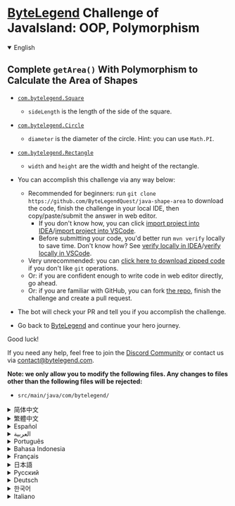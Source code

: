 # [ByteLegend](https://bytelegend.com) Challenge of JavaIsland: OOP, Polymorphism

<details open='true'>
<summary>English</summary>

## Complete `getArea()` With Polymorphism to Calculate the Area of Shapes

- [`com.bytelegend.Square`](https://github.com/ByteLegendQuest/java-shape-area/blob/main/src/main/java/com/bytelegend/Square.java)
  - `sideLength` is the length of the side of the square.
- [`com.bytelegend.Circle`](https://github.com/ByteLegendQuest/java-shape-area/blob/main/src/main/java/com/bytelegend/Circle.java)
  - `diameter` is the diameter of the circle. Hint: you can use `Math.PI`.
- [`com.bytelegend.Rectangle`](https://github.com/ByteLegendQuest/java-shape-area/blob/main/src/main/java/com/bytelegend/Rectangle.java)
  - `width` and `height` are the width and height of the rectangle.

- You can accomplish this challenge via any way below:
  - Recommended for beginners: run `git clone https://github.com/ByteLegendQuest/java-shape-area` to download the code,
    finish the challenge in your local IDE, then copy/paste/submit the answer in web editor.
    - If you don't know how, you can click [import project into IDEA](https://github.com/ByteLegendQuest/java-shape-area/blob/main/docs/en/clone-and-import.md)/[import project into VSCode](https://github.com/ByteLegendQuest/java-shape-area/blob/main/docs/en/clone-and-import-vscode.md).
    - Before submitting your code, you'd better run `mvn verify` locally to save time. Don't know how? See [verify locally in IDEA](https://github.com/ByteLegendQuest/java-shape-area/blob/main/docs/en/run-mvn-verify-idea.md)/[verify locally in VSCode](https://github.com/ByteLegendQuest/java-shape-area/blob/main/docs/en/run-mvn-verify-vscode.md).
  - Very unrecommended: you can [click here to download zipped code](https://codeload.github.com/ByteLegendQuest/java-shape-area/zip/refs/heads/main) if you don't like `git` operations.
  - Or: if you are confident enough to write code in web editor directly, go ahead.
  - Or: if you are familiar with GitHub, you can fork [the repo](https://github.com/ByteLegendQuest/java-shape-area), finish the challenge and create a pull request.
- The bot will check your PR and tell you if you accomplish the challenge.
- Go back to [ByteLegend](https://bytelegend.com) and continue your hero journey.

Good luck!

If you need any help, feel free to join the [Discord Community](https://discord.gg/35RreUUGWt) or contact us via [contact@bytelegend.com](mailto:contact@bytelegend.com).

**Note: we only allow you to modify the following files.
Any changes to files other than the following files will be rejected:**

- `src/main/java/com/bytelegend/`

</details>

<details>
<summary>简体中文</summary>

## 编写多态的`getArea()`方法，计算图形的面积

请补全以下类中的`getArea()`方法，分别计算圆形、正方形和长方形的面积：

- [`com.bytelegend.Square`](https://github.com/ByteLegendQuest/java-shape-area/blob/main/src/main/java/com/bytelegend/Square.java)
  - `sideLength`是正方形的边长。
- [`com.bytelegend.Circle`](https://github.com/ByteLegendQuest/java-shape-area/blob/main/src/main/java/com/bytelegend/Circle.java)
  - `diameter`是圆形的直径。提示，圆周率可以使用`Math.PI`。
- [`com.bytelegend.Rectangle`](https://github.com/ByteLegendQuest/java-shape-area/blob/main/src/main/java/com/bytelegend/Rectangle.java)
  - `width`和`height`是矩形的宽度和高度。

- 你可以使用以下任意一种方法完成挑战：
  - 初学者推荐：运行`git clone https://git.bytelegend.com/ByteLegendQuest/java-shape-area`将代码下载到本地，在本地使用IDE调试完成后复制到网页编辑器里提交。
    - 如果你不知道怎么做，可以点击[导入IDEA](https://github.com/ByteLegendQuest/java-shape-area/blob/main/docs/zh_hans/clone-and-import.md)/[导入VSCode](https://github.com/ByteLegendQuest/java-shape-area/blob/main/docs/zh_hans/clone-and-import-vscode.md)。
    - 在提交之前，你最好先在本地运行`mvn verify`验证一下答案，以节约时间。不知道如何做？请查看[在IDEA中本地验证](https://github.com/ByteLegendQuest/java-shape-area/blob/main/docs/zh_hans/run-mvn-verify-idea.md)/[在VSCode中本地验证](https://github.com/ByteLegendQuest/java-shape-area/blob/main/docs/zh_hans/run-mvn-verify-vscode.md)。
  - 非常不推荐：如果你实在不喜欢`git`命令行操作，你可以[点击这里直接下载打包好的代码](https://ghcodeload.bytelegend.com/ByteLegendQuest/java-shape-area/zip/refs/heads/main)。
  - 或者：如果你非常自信不需要下载代码到本地调试，可以使用网页编辑器直接提交。
  - 或者：如果你对GitHub非常熟悉，你可以fork[这个仓库](https://github.com/ByteLegendQuest/java-shape-area)、完成挑战后，创建一个Pull Request。
- 机器人将会检查你的答案，告诉你你是否通过了挑战。
- 回到[字节传说](https://bytelegend.com)，然后继续你的英雄旅程。

祝你好运！

如果你需要任何帮助，欢迎加入官方玩家QQ群（在[首页](https://bytelegend.com)右下角的`联系 & 关于`菜单里可以找到入群方式）或者[Discord社区](https://discord.gg/PvmqK3hF)，或email至[contact@bytelegend.com](mailto:contact@bytelegend.com)。

**注意：我们只允许您修改以下文件，任何对其他文件的修改都会被拒绝：**

- `src/main/java/com/bytelegend/`

</details>

<details>
<summary>繁體中文</summary>

使用多態性完成`getArea()`以計算形狀的面積
--------------------------

-   [`com.bytelegend.Square`](https://github.com/ByteLegendQuest/java-shape-area/blob/main/src/main/java/com/bytelegend/Square.java)
    
    -   `sideLength`是正方形邊的長度。
-   [`com.bytelegend.Circle`](https://github.com/ByteLegendQuest/java-shape-area/blob/main/src/main/java/com/bytelegend/Circle.java)
    
    -   `diameter`是圓的直徑。提示：您可以使用`Math.PI` 。
-   [`com.bytelegend.Rectangle`](https://github.com/ByteLegendQuest/java-shape-area/blob/main/src/main/java/com/bytelegend/Rectangle.java)
    
    -   `width`和`height`是矩形的寬度和高度。
-   您可以通過以下任何方式完成此挑戰：
    
    -   建議初學者：運行`git clone https://github.com/ByteLegendQuest/java-shape-area`下載代碼，在本地 IDE 中完成挑戰，然後在 Web 編輯器中復制/粘貼/提交答案。
        -   如果你不知道怎麼做，你可以點擊[import project into IDEA](https://github.com/ByteLegendQuest/java-shape-area/blob/main/docs/en/clone-and-import.md) / [import project into VSCode](https://github.com/ByteLegendQuest/java-shape-area/blob/main/docs/en/clone-and-import-vscode.md) 。
        -   在提交代碼之前，您最好在本地運行`mvn verify`以節省時間。不知道怎麼樣？請參閱[在 IDEA](https://github.com/ByteLegendQuest/java-shape-area/blob/main/docs/en/run-mvn-verify-idea.md) [中進行本地驗證/在 VSCode 中進行本地驗證](https://github.com/ByteLegendQuest/java-shape-area/blob/main/docs/en/run-mvn-verify-vscode.md)。
    -   非常不推薦：如果你不喜歡`git`操作，可以[點擊這裡下載壓縮代碼](https://codeload.github.com/ByteLegendQuest/java-shape-area/zip/refs/heads/main)。
    -   或者：如果您有足夠的信心直接在 Web 編輯器中編寫代碼，請繼續。
    -   或者：如果你熟悉 GitHub，你可以 fork[倉庫](https://github.com/ByteLegendQuest/java-shape-area)，完成挑戰並創建一個拉取請求。
-   機器人會檢查你的 PR 並告訴你是否完成了挑戰。
    
-   回到[ByteLegend](https://bytelegend.com)繼續你的英雄之旅。
    

祝你好運！

如果您需要任何幫助，請隨時加入[Discord 社區](https://discord.gg/35RreUUGWt)或通過[contact@bytelegend.com](mailto:contact@bytelegend.com)聯繫我們。

**注意：我們只允許您修改以下文件。對以下文件以外的文件的任何更改都將被拒絕：**

-   `src/main/java/com/bytelegend/`
</details>

<details>
<summary>Español</summary>

Complete `getArea()` con polimorfismo para calcular el área de formas
---------------------------------------------------------------------

-   [`com.bytelegend.Square`](https://github.com/ByteLegendQuest/java-shape-area/blob/main/src/main/java/com/bytelegend/Square.java)
    
    -   `sideLength` es la longitud del lado del cuadrado.
-   [`com.bytelegend.Circle`](https://github.com/ByteLegendQuest/java-shape-area/blob/main/src/main/java/com/bytelegend/Circle.java)
    
    -   `diameter` es el diámetro del círculo. Sugerencia: puede usar `Math.PI`
-   [`com.bytelegend.Rectangle`](https://github.com/ByteLegendQuest/java-shape-area/blob/main/src/main/java/com/bytelegend/Rectangle.java)
    
    -   `width` y `height` son el ancho y alto del rectángulo.
-   Puede lograr este desafío de cualquier manera a continuación:
    
    -   Recomendado para principiantes: ejecute `git clone https://github.com/ByteLegendQuest/java-shape-area` para descargar el código, finalice el desafío en su IDE local, luego copie/pegue/envíe la respuesta en el editor web.
        -   Si no sabe cómo hacerlo, puede hacer clic en [importar proyecto a IDEA](https://github.com/ByteLegendQuest/java-shape-area/blob/main/docs/en/clone-and-import.md) / [importar proyecto a VSCode](https://github.com/ByteLegendQuest/java-shape-area/blob/main/docs/en/clone-and-import-vscode.md) .
        -   Antes de enviar su código, es mejor que ejecute `mvn verify` localmente para ahorrar tiempo. ¿No sabes cómo? Ver [verificar localmente en IDEA](https://github.com/ByteLegendQuest/java-shape-area/blob/main/docs/en/run-mvn-verify-idea.md) / [verificar localmente en VSCode](https://github.com/ByteLegendQuest/java-shape-area/blob/main/docs/en/run-mvn-verify-vscode.md) .
    -   Muy poco recomendado: puede [hacer clic aquí para descargar el código comprimido](https://codeload.github.com/ByteLegendQuest/java-shape-area/zip/refs/heads/main) si no le gustan las operaciones de `git` .
    -   O: si tiene la confianza suficiente para escribir código en el editor web directamente, adelante.
    -   O: si está familiarizado con GitHub, puede bifurcar [el repositorio](https://github.com/ByteLegendQuest/java-shape-area) , finalizar el desafío y crear una solicitud de extracción.
-   El bot verificará tu PR y te dirá si logras el desafío.
    
-   Regrese a [ByteLegend](https://bytelegend.com) y continúe su viaje de héroe.
    

¡Buena suerte!

Si necesita ayuda, no dude en unirse a la [comunidad de Discord](https://discord.gg/35RreUUGWt) o contáctenos a través de [contact@bytelegend.com](mailto:contact@bytelegend.com) .

**Nota: solo le permitimos modificar los siguientes archivos. Cualquier cambio en los archivos que no sean los siguientes archivos será rechazado:**

-   `src/main/java/com/bytelegend/`
</details>

<details>
<summary>العربية</summary>

أكمل `getArea()` مع تعدد الأشكال لحساب مساحة الأشكال
----------------------------------------------------

-   [`com.bytelegend.Square`](https://github.com/ByteLegendQuest/java-shape-area/blob/main/src/main/java/com/bytelegend/Square.java)
    
    -   `sideLength` هو طول ضلع المربع.
-   [`com.bytelegend.Circle`](https://github.com/ByteLegendQuest/java-shape-area/blob/main/src/main/java/com/bytelegend/Circle.java)
    
    -   `diameter` هو قطر الدائرة. تلميح: يمكنك استخدام `Math.PI`
-   [`com.bytelegend.Rectangle`](https://github.com/ByteLegendQuest/java-shape-area/blob/main/src/main/java/com/bytelegend/Rectangle.java)
    
    -   `width` `height` هما عرض المستطيل وارتفاعه.
-   يمكنك إنجاز هذا التحدي بأي طريقة أدناه:
    
    -   موصى به للمبتدئين: قم بتشغيل `git clone https://github.com/ByteLegendQuest/java-shape-area` لتنزيل الكود ، وإنهاء التحدي في IDE المحلي الخاص بك ، ثم نسخ / لصق / إرسال الإجابة في محرر الويب.
        -   إذا كنت لا تعرف كيف يمكنك النقر فوق [استيراد مشروع إلى IDEA](https://github.com/ByteLegendQuest/java-shape-area/blob/main/docs/en/clone-and-import.md) / [استيراد مشروع إلى VSCode](https://github.com/ByteLegendQuest/java-shape-area/blob/main/docs/en/clone-and-import-vscode.md) .
        -   قبل إرسال التعليمات البرمجية الخاصة بك ، من الأفضل تشغيل `mvn verify` محليًا لتوفير الوقت. لا أعرف كيف؟ انظر [التحقق محليًا في IDEA](https://github.com/ByteLegendQuest/java-shape-area/blob/main/docs/en/run-mvn-verify-idea.md) / [تحقق محليًا في VSCode](https://github.com/ByteLegendQuest/java-shape-area/blob/main/docs/en/run-mvn-verify-vscode.md) .
    -   غير موصى به على الإطلاق: يمكنك [النقر هنا لتنزيل رمز مضغوط](https://codeload.github.com/ByteLegendQuest/java-shape-area/zip/refs/heads/main) إذا كنت لا تحب عمليات `git` .
    -   أو: إذا كنت واثقًا بدرجة كافية لكتابة التعليمات البرمجية في محرر الويب مباشرةً ، فابدأ.
    -   أو: إذا كنت معتادًا على GitHub ، فيمكنك تفرع [الريبو](https://github.com/ByteLegendQuest/java-shape-area) وإنهاء التحدي وإنشاء طلب سحب.
-   سيتحقق الروبوت من العلاقات العامة الخاصة بك ويخبرك إذا أنجزت التحدي.
    
-   ارجع إلى [ByteLegend وتابع](https://bytelegend.com) رحلة بطلك.
    

حظا طيبا وفقك الله!

إذا كنت بحاجة إلى أي مساعدة ، فلا تتردد في الانضمام إلى [مجتمع Discord](https://discord.gg/35RreUUGWt) أو الاتصال بنا عبر [contact@bytelegend.com](mailto:contact@bytelegend.com) .

**ملاحظة: نسمح لك فقط بتعديل الملفات التالية. سيتم رفض أي تغييرات يتم إجراؤها على الملفات بخلاف الملفات التالية:**

-   `src/main/java/com/bytelegend/`
</details>

<details>
<summary>Português</summary>

Complete `getArea()` com polimorfismo para calcular a área das formas
---------------------------------------------------------------------

-   [`com.bytelegend.Square`](https://github.com/ByteLegendQuest/java-shape-area/blob/main/src/main/java/com/bytelegend/Square.java)
    
    -   `sideLength` é o comprimento do lado do quadrado.
-   [`com.bytelegend.Circle`](https://github.com/ByteLegendQuest/java-shape-area/blob/main/src/main/java/com/bytelegend/Circle.java)
    
    -   `diameter` é o diâmetro do círculo. Dica: você pode usar `Math.PI` .
-   [`com.bytelegend.Rectangle`](https://github.com/ByteLegendQuest/java-shape-area/blob/main/src/main/java/com/bytelegend/Rectangle.java)
    
    -   `width` e `height` são a largura e a altura do retângulo.
-   Você pode realizar este desafio de qualquer maneira abaixo:
    
    -   Recomendado para iniciantes: execute `git clone https://github.com/ByteLegendQuest/java-shape-area` para baixar o código, conclua o desafio em seu IDE local e copie/cole/envie a resposta no editor da web.
        -   Se você não sabe como, você pode clicar em [import project into IDEA](https://github.com/ByteLegendQuest/java-shape-area/blob/main/docs/en/clone-and-import.md) / [import project into VSCode](https://github.com/ByteLegendQuest/java-shape-area/blob/main/docs/en/clone-and-import-vscode.md) .
        -   Antes de enviar seu código, é melhor você executar `mvn verify` localmente para economizar tempo. Não sei como? Consulte [verificar localmente em IDEA](https://github.com/ByteLegendQuest/java-shape-area/blob/main/docs/en/run-mvn-verify-idea.md) / [verificar localmente em VSCode](https://github.com/ByteLegendQuest/java-shape-area/blob/main/docs/en/run-mvn-verify-vscode.md) .
    -   Muito não recomendado: você pode [clicar aqui para baixar o código zipado](https://codeload.github.com/ByteLegendQuest/java-shape-area/zip/refs/heads/main) se não gostar das operações do `git` .
    -   Ou: se você estiver confiante o suficiente para escrever código diretamente no editor da web, vá em frente.
    -   Ou: se você estiver familiarizado com o GitHub, você pode fazer o fork [do repo](https://github.com/ByteLegendQuest/java-shape-area) , finalizar o desafio e criar uma pull request.
-   O bot verificará seu PR e informará se você cumprir o desafio.
    
-   Volte para [ByteLegend](https://bytelegend.com) e continue sua jornada de herói.
    

Boa sorte!

Se precisar de ajuda, sinta-se à vontade para se juntar à [Comunidade Discord](https://discord.gg/35RreUUGWt) ou entre em contato conosco via [contact@bytelegend.com](mailto:contact@bytelegend.com) .

**Nota: só permitimos que você modifique os seguintes arquivos. Quaisquer alterações em arquivos que não sejam os arquivos a seguir serão rejeitadas:**

-   `src/main/java/com/bytelegend/`
</details>

<details>
<summary>Bahasa Indonesia</summary>

Selesaikan `getArea()` Dengan Polimorfisme untuk Menghitung Luas Bentuk
-----------------------------------------------------------------------

-   [`com.bytelegend.Square`](https://github.com/ByteLegendQuest/java-shape-area/blob/main/src/main/java/com/bytelegend/Square.java)
    
    -   `sideLength` adalah panjang sisi persegi.
-   [`com.bytelegend.Circle`](https://github.com/ByteLegendQuest/java-shape-area/blob/main/src/main/java/com/bytelegend/Circle.java)
    
    -   `diameter` adalah diameter lingkaran. Petunjuk: Anda dapat menggunakan `Math.PI` .
-   [`com.bytelegend.Rectangle`](https://github.com/ByteLegendQuest/java-shape-area/blob/main/src/main/java/com/bytelegend/Rectangle.java)
    
    -   `width` dan `height` adalah lebar dan tinggi persegi panjang.
-   Anda dapat menyelesaikan tantangan ini melalui cara apa pun di bawah ini:
    
    -   Direkomendasikan untuk pemula: jalankan `git clone https://github.com/ByteLegendQuest/java-shape-area` untuk mengunduh kode, selesaikan tantangan di IDE lokal Anda, lalu salin/tempel/kirim jawabannya di editor web.
        -   Jika Anda tidak tahu caranya, Anda bisa mengklik [import project into IDEA](https://github.com/ByteLegendQuest/java-shape-area/blob/main/docs/en/clone-and-import.md) / [import project into VSCode](https://github.com/ByteLegendQuest/java-shape-area/blob/main/docs/en/clone-and-import-vscode.md) .
        -   Sebelum mengirimkan kode Anda, Anda sebaiknya menjalankan `mvn verify` secara lokal untuk menghemat waktu. Tidak tahu bagaimana? Lihat [verifikasi secara lokal di IDEA](https://github.com/ByteLegendQuest/java-shape-area/blob/main/docs/en/run-mvn-verify-idea.md) / [verifikasi secara lokal di VSCode](https://github.com/ByteLegendQuest/java-shape-area/blob/main/docs/en/run-mvn-verify-vscode.md) .
    -   Sangat tidak direkomendasikan: Anda dapat [mengklik di sini untuk mengunduh kode zip](https://codeload.github.com/ByteLegendQuest/java-shape-area/zip/refs/heads/main) jika Anda tidak menyukai operasi `git` .
    -   Atau: jika Anda cukup percaya diri untuk menulis kode di editor web secara langsung, silakan.
    -   Atau: jika Anda terbiasa dengan GitHub, Anda dapat melakukan fork [repo](https://github.com/ByteLegendQuest/java-shape-area) , menyelesaikan tantangan, dan membuat permintaan tarik.
-   Bot akan memeriksa PR Anda dan memberi tahu Anda jika Anda menyelesaikan tantangan.
    
-   Kembali ke [ByteLegend](https://bytelegend.com) dan lanjutkan perjalanan pahlawan Anda.
    

Semoga berhasil!

Jika Anda memerlukan bantuan, jangan ragu untuk bergabung dengan [Komunitas Discord](https://discord.gg/35RreUUGWt) atau hubungi kami melalui [contact@bytelegend.com](mailto:contact@bytelegend.com) .

**Catatan: kami hanya mengizinkan Anda untuk mengubah file berikut. Setiap perubahan pada file selain file berikut akan ditolak:**

-   `src/main/java/com/bytelegend/`
</details>

<details>
<summary>Français</summary>

Complétez `getArea()` avec polymorphisme pour calculer l'aire des formes
------------------------------------------------------------------------

-   [`com.bytelegend.Square`](https://github.com/ByteLegendQuest/java-shape-area/blob/main/src/main/java/com/bytelegend/Square.java)
    
    -   `sideLength` est la longueur du côté du carré.
-   [`com.bytelegend.Circle`](https://github.com/ByteLegendQuest/java-shape-area/blob/main/src/main/java/com/bytelegend/Circle.java)
    
    -   `diameter` est le diamètre du cercle. Astuce : vous pouvez utiliser `Math.PI` .
-   [`com.bytelegend.Rectangle`](https://github.com/ByteLegendQuest/java-shape-area/blob/main/src/main/java/com/bytelegend/Rectangle.java)
    
    -   `width` et `height` sont la largeur et la hauteur du rectangle.
-   Vous pouvez accomplir ce défi de n'importe quelle manière ci-dessous:
    
    -   Recommandé pour les débutants : lancez `git clone https://github.com/ByteLegendQuest/java-shape-area` pour télécharger le code, terminez le défi dans votre IDE local, puis copiez/collez/soumettez la réponse dans l'éditeur Web.
        -   Si vous ne savez pas comment, vous pouvez cliquer sur [importer le projet dans IDEA](https://github.com/ByteLegendQuest/java-shape-area/blob/main/docs/en/clone-and-import.md) / [importer le projet dans VSCode](https://github.com/ByteLegendQuest/java-shape-area/blob/main/docs/en/clone-and-import-vscode.md) .
        -   Avant de soumettre votre code, vous feriez mieux d'exécuter `mvn verify` localement pour gagner du temps. Vous ne savez pas comment ? Voir [vérifier localement dans IDEA](https://github.com/ByteLegendQuest/java-shape-area/blob/main/docs/en/run-mvn-verify-idea.md) / [vérifier localement dans VSCode](https://github.com/ByteLegendQuest/java-shape-area/blob/main/docs/en/run-mvn-verify-vscode.md) .
    -   Très déconseillé : vous pouvez [cliquer ici pour télécharger le code compressé](https://codeload.github.com/ByteLegendQuest/java-shape-area/zip/refs/heads/main) si vous n'aimez pas les opérations `git` .
    -   Ou : si vous êtes suffisamment confiant pour écrire du code directement dans l'éditeur Web, continuez.
    -   Ou : si vous êtes familier avec GitHub, vous pouvez forker [le dépôt](https://github.com/ByteLegendQuest/java-shape-area) , terminer le défi et créer une demande d'extraction.
-   Le bot vérifiera votre PR et vous dira si vous accomplissez le défi.
    
-   Retournez à [ByteLegend](https://bytelegend.com) et continuez votre voyage de héros.
    

Bonne chance!

Si vous avez besoin d'aide, n'hésitez pas à rejoindre la [communauté Discord](https://discord.gg/35RreUUGWt) ou à nous contacter via [contact@bytelegend.com](mailto:contact@bytelegend.com) .

**Remarque : nous vous autorisons uniquement à modifier les fichiers suivants. Toute modification de fichiers autres que les fichiers suivants sera rejetée :**

-   `src/main/java/com/bytelegend/`
</details>

<details>
<summary>日本語</summary>

形状の面積を計算するためのポリモーフィズムを備えた完全な`getArea()`
---------------------------------------

-   [`com.bytelegend.Square`](https://github.com/ByteLegendQuest/java-shape-area/blob/main/src/main/java/com/bytelegend/Square.java)
    
    -   `sideLength`は、正方形の辺の長さです。
-   [`com.bytelegend.Circle`](https://github.com/ByteLegendQuest/java-shape-area/blob/main/src/main/java/com/bytelegend/Circle.java)
    
    -   `diameter`は円の直径です。ヒント： `Math.PI`を使用できます。
-   [`com.bytelegend.Rectangle`](https://github.com/ByteLegendQuest/java-shape-area/blob/main/src/main/java/com/bytelegend/Rectangle.java)
    
    -   `width`と`height`は、長方形の幅と高さです。
-   この課題は、以下のいずれかの方法で達成できます。
    
    -   初心者に推奨： `git clone https://github.com/ByteLegendQuest/java-shape-area`を実行してコードをダウンロードし、ローカルIDEでチャレンジを終了してから、Webエディターで回答をコピー/貼り付け/送信します。
        -   方法がわからない場合は、\[ [プロジェクトをIDEAにインポート](https://github.com/ByteLegendQuest/java-shape-area/blob/main/docs/en/clone-and-import.md)\]/\[ [プロジェクトをVSCodeにインポート](https://github.com/ByteLegendQuest/java-shape-area/blob/main/docs/en/clone-and-import-vscode.md)\]をクリックできます。
        -   コードを送信する前に、時間を節約するためにローカルで`mvn verify`実行することをお勧めします。方法がわかりませんか？ [IDEAでローカルに](https://github.com/ByteLegendQuest/java-shape-area/blob/main/docs/en/run-mvn-verify-idea.md)[検証する/VSCodeでローカルに](https://github.com/ByteLegendQuest/java-shape-area/blob/main/docs/en/run-mvn-verify-vscode.md)検証するを参照してください。
    -   非常に推奨されていません`git`操作が気に入らない場合は、 [ここをクリックしてzipコードをダウンロード](https://codeload.github.com/ByteLegendQuest/java-shape-area/zip/refs/heads/main)できます。
    -   または：Webエディターで直接コードを記述できる自信がある場合は、先に進んでください。
    -   または：GitHubに精通している場合は[、リポジトリ](https://github.com/ByteLegendQuest/java-shape-area)をフォークしてチャレンジを終了し、プルリクエストを作成できます。
-   ボットはPRをチェックし、チャレンジを達成したかどうかを通知します。
    
-   [ByteLegend](https://bytelegend.com)に戻り、ヒーローの旅を続けてください。
    

幸運を！

ヘルプが必要な場合は、 [Discordコミュニティ](https://discord.gg/35RreUUGWt)に参加するか、contact [@bytelegend.com](mailto:contact@bytelegend.com)までお問い合わせください。

**注：変更できるのは次のファイルのみです。次のファイル以外のファイルへの変更は拒否されます。**

-   `src/main/java/com/bytelegend/`
</details>

<details>
<summary>Русский</summary>

Завершить `getArea()` с полиморфизмом для вычисления площади фигур
------------------------------------------------------------------

-   [`com.bytelegend.Square`](https://github.com/ByteLegendQuest/java-shape-area/blob/main/src/main/java/com/bytelegend/Square.java)
    
    -   `sideLength` — длина стороны квадрата.
-   [`com.bytelegend.Circle`](https://github.com/ByteLegendQuest/java-shape-area/blob/main/src/main/java/com/bytelegend/Circle.java)
    
    -   `diameter` это диаметр окружности. Подсказка: вы можете использовать `Math.PI`
-   [`com.bytelegend.Rectangle`](https://github.com/ByteLegendQuest/java-shape-area/blob/main/src/main/java/com/bytelegend/Rectangle.java)
    
    -   `width` и `height` - это ширина и высота прямоугольника.
-   Вы можете выполнить эту задачу любым способом, указанным ниже:
    
    -   Рекомендуется для начинающих: запустите `git clone https://github.com/ByteLegendQuest/java-shape-area` , чтобы загрузить код, выполните задание в локальной среде IDE, затем скопируйте/вставьте/отправьте ответ в веб-редакторе.
        -   Если вы не знаете как, вы можете нажать [импортировать проект в IDEA](https://github.com/ByteLegendQuest/java-shape-area/blob/main/docs/en/clone-and-import.md) / [импортировать проект в VSCode](https://github.com/ByteLegendQuest/java-shape-area/blob/main/docs/en/clone-and-import-vscode.md) .
        -   Перед отправкой кода вам лучше запустить `mvn verify` локально, чтобы сэкономить время. Не знаете как? См. « [Проверить локально в IDEA](https://github.com/ByteLegendQuest/java-shape-area/blob/main/docs/en/run-mvn-verify-idea.md) / [проверить локально в VSCode»](https://github.com/ByteLegendQuest/java-shape-area/blob/main/docs/en/run-mvn-verify-vscode.md) .
    -   Крайне не рекомендуется: вы можете [нажать здесь, чтобы загрузить заархивированный код](https://codeload.github.com/ByteLegendQuest/java-shape-area/zip/refs/heads/main) , если вам не нравятся операции `git` .
    -   Или: если вы достаточно уверены, чтобы писать код напрямую в веб-редакторе, вперед.
    -   Или: если вы знакомы с GitHub, вы можете разветвить [репозиторий](https://github.com/ByteLegendQuest/java-shape-area) , выполнить задание и создать запрос на включение.
-   Бот проверит ваш PR и сообщит, выполнили ли вы задание.
    
-   Вернитесь в [ByteLegend](https://bytelegend.com) и продолжайте свое героическое путешествие.
    

Удачи!

Если вам нужна помощь, присоединяйтесь к [сообществу Discord](https://discord.gg/35RreUUGWt) или свяжитесь с нами по [адресу contact@bytelegend.com](mailto:contact@bytelegend.com) .

**Примечание: мы разрешаем вам изменять только следующие файлы. Любые изменения в файлах, кроме следующих файлов, будут отклонены:**

-   `src/main/java/com/bytelegend/`
</details>

<details>
<summary>Deutsch</summary>

Vervollständigen `getArea()` mit Polymorphismus, um die Fläche von Formen zu berechnen
--------------------------------------------------------------------------------------

-   [`com.bytelegend.Square`](https://github.com/ByteLegendQuest/java-shape-area/blob/main/src/main/java/com/bytelegend/Square.java)
    
    -   `sideLength` ist die Seitenlänge des Quadrats.
-   [`com.bytelegend.Circle`](https://github.com/ByteLegendQuest/java-shape-area/blob/main/src/main/java/com/bytelegend/Circle.java)
    
    -   `diameter` ist der Durchmesser des Kreises. Hinweis: Sie können `Math.PI` verwenden.
-   [`com.bytelegend.Rectangle`](https://github.com/ByteLegendQuest/java-shape-area/blob/main/src/main/java/com/bytelegend/Rectangle.java)
    
    -   `width` und `height` sind die Breite und Höhe des Rechtecks.
-   Sie können diese Herausforderung auf eine der folgenden Arten meistern:
    
    -   Empfohlen für Anfänger: Führen Sie `git clone https://github.com/ByteLegendQuest/java-shape-area` aus, um den Code herunterzuladen, beenden Sie die Herausforderung in Ihrer lokalen IDE und kopieren/fügen Sie dann die Antwort im Web-Editor ein/übermitteln Sie sie.
        -   Wenn Sie nicht wissen wie, können Sie auf [Projekt in IDEA](https://github.com/ByteLegendQuest/java-shape-area/blob/main/docs/en/clone-and-import.md) [importieren / Projekt in VSCode importieren klicken](https://github.com/ByteLegendQuest/java-shape-area/blob/main/docs/en/clone-and-import-vscode.md) .
        -   Bevor Sie Ihren Code einreichen, sollten Sie `mvn verify` besser lokal ausführen, um Zeit zu sparen. Sie wissen nicht wie? Siehe [Lokal verifizieren in IDEA](https://github.com/ByteLegendQuest/java-shape-area/blob/main/docs/en/run-mvn-verify-idea.md) / [Lokal verifizieren in VSCode](https://github.com/ByteLegendQuest/java-shape-area/blob/main/docs/en/run-mvn-verify-vscode.md) .
    -   Sehr nicht zu empfehlen: Sie können [hier klicken, um den gezippten Code herunterzuladen,](https://codeload.github.com/ByteLegendQuest/java-shape-area/zip/refs/heads/main) wenn Sie `git` -Operationen nicht mögen.
    -   Oder: Wenn Sie sicher genug sind, Code direkt im Web-Editor zu schreiben, fahren Sie fort.
    -   Oder: Wenn Sie sich mit GitHub auskennen, können Sie [das Repo forken](https://github.com/ByteLegendQuest/java-shape-area) , die Challenge beenden und einen Pull-Request erstellen.
-   Der Bot überprüft Ihre PR und teilt Ihnen mit, ob Sie die Herausforderung meistern.
    
-   Gehen Sie zurück zu [ByteLegend](https://bytelegend.com) und setzen Sie Ihre Heldenreise fort.
    

Viel Glück!

Wenn Sie Hilfe benötigen, können Sie sich gerne der [Discord Community](https://discord.gg/35RreUUGWt) anschließen oder uns über [contact@bytelegend.com kontaktieren](mailto:contact@bytelegend.com) .

**Hinweis: Wir erlauben Ihnen nur, die folgenden Dateien zu ändern. Alle Änderungen an anderen Dateien als den folgenden Dateien werden abgelehnt:**

-   `src/main/java/com/bytelegend/`
</details>

<details>
<summary>한국어</summary>

모양의 면적을 계산하기 위해 다형성을 사용하여 `getArea()` 완성하기
------------------------------------------

-   [`com.bytelegend.Square`](https://github.com/ByteLegendQuest/java-shape-area/blob/main/src/main/java/com/bytelegend/Square.java)
    
    -   `sideLength` 는 정사각형의 한 변의 길이입니다.
-   [`com.bytelegend.Circle`](https://github.com/ByteLegendQuest/java-shape-area/blob/main/src/main/java/com/bytelegend/Circle.java)
    
    -   `diameter` 은 원의 지름입니다. 힌트: `Math.PI` 를 사용할 수 있습니다.
-   [`com.bytelegend.Rectangle`](https://github.com/ByteLegendQuest/java-shape-area/blob/main/src/main/java/com/bytelegend/Rectangle.java)
    
    -   `width` 와 `height` 사각형의 너비와 높이입니다.
-   아래 방법을 통해 이 챌린지를 완료할 수 있습니다.
    
    -   초보자를 위한 권장 사항: `git clone https://github.com/ByteLegendQuest/java-shape-area` 를 실행하여 코드를 다운로드하고 로컬 IDE에서 챌린지를 완료한 다음 웹 편집기에서 답변을 복사/붙여넣기/제출합니다.
        -   방법을 모르는 경우 [프로젝트를 IDEA로](https://github.com/ByteLegendQuest/java-shape-area/blob/main/docs/en/clone-and-import.md) [가져오기 / 프로젝트를 VSCode로 가져](https://github.com/ByteLegendQuest/java-shape-area/blob/main/docs/en/clone-and-import-vscode.md) 오기를 클릭할 수 있습니다.
        -   코드를 제출하기 전에 시간을 절약하기 위해 로컬에서 `mvn verify` 를 실행하는 것이 좋습니다. 방법을 모르십니까? [IDEA에서 로컬로](https://github.com/ByteLegendQuest/java-shape-area/blob/main/docs/en/run-mvn-verify-idea.md) [확인/VSCode에서 로컬로](https://github.com/ByteLegendQuest/java-shape-area/blob/main/docs/en/run-mvn-verify-vscode.md) 확인을 참조하세요.
    -   매우 권장하지 않음: `git` 작업이 마음에 들지 않으면 [여기를 클릭하여 압축 코드를 다운로드](https://codeload.github.com/ByteLegendQuest/java-shape-area/zip/refs/heads/main) 할 수 있습니다.
    -   또는 웹 편집기에서 직접 코드를 작성할 만큼 자신이 있다면 계속 진행하십시오.
    -   또는 GitHub에 익숙하다면 리포지토리를 분기 [하고](https://github.com/ByteLegendQuest/java-shape-area) 챌린지를 완료하고 풀 요청을 생성할 수 있습니다.
-   봇은 PR을 확인하고 도전 과제를 달성했는지 알려줍니다.
    
-   [ByteLegend](https://bytelegend.com) 로 돌아가 영웅 여정을 계속하세요.
    

행운을 빕니다!

도움이 필요하면 언제든지 [Discord 커뮤니티](https://discord.gg/35RreUUGWt) 에 가입하거나 [contact@bytelegend.com](mailto:contact@bytelegend.com) 을 통해 문의하세요.

**참고: 다음 파일만 수정할 수 있습니다. 다음 파일 이외의 파일에 대한 변경 사항은 거부됩니다.**

-   `src/main/java/com/bytelegend/`
</details>

<details>
<summary>Italiano</summary>

Completa `getArea()` con il polimorfismo per calcolare l'area delle forme
-------------------------------------------------------------------------

-   [`com.bytelegend.Square`](https://github.com/ByteLegendQuest/java-shape-area/blob/main/src/main/java/com/bytelegend/Square.java)
    
    -   `sideLength` è la lunghezza del lato del quadrato.
-   [`com.bytelegend.Circle`](https://github.com/ByteLegendQuest/java-shape-area/blob/main/src/main/java/com/bytelegend/Circle.java)
    
    -   `diameter` è il diametro del cerchio. Suggerimento: puoi usare `Math.PI` .
-   [`com.bytelegend.Rectangle`](https://github.com/ByteLegendQuest/java-shape-area/blob/main/src/main/java/com/bytelegend/Rectangle.java)
    
    -   `width` e `height` sono la larghezza e l'altezza del rettangolo.
-   Puoi portare a termine questa sfida in qualsiasi modo di seguito:
    
    -   Consigliato per i principianti: esegui `git clone https://github.com/ByteLegendQuest/java-shape-area` per scaricare il codice, completa la sfida nel tuo IDE locale, quindi copia/incolla/invia la risposta nell'editor web.
        -   Se non sai come fare, puoi fare clic su [importa progetto in IDEA](https://github.com/ByteLegendQuest/java-shape-area/blob/main/docs/en/clone-and-import.md) / [importa progetto in VSCode](https://github.com/ByteLegendQuest/java-shape-area/blob/main/docs/en/clone-and-import-vscode.md) .
        -   Prima di inviare il codice, è meglio eseguire `mvn verify` in locale per risparmiare tempo. Non sai come? Vedere [verifica in locale in IDEA](https://github.com/ByteLegendQuest/java-shape-area/blob/main/docs/en/run-mvn-verify-idea.md) / [verifica in locale in VSCode](https://github.com/ByteLegendQuest/java-shape-area/blob/main/docs/en/run-mvn-verify-vscode.md) .
    -   Molto sconsigliato: puoi fare [clic qui per scaricare il codice zippato](https://codeload.github.com/ByteLegendQuest/java-shape-area/zip/refs/heads/main) se non ti piacciono le operazioni `git` .
    -   Oppure: se sei abbastanza sicuro da scrivere il codice direttamente nell'editor web, vai avanti.
    -   Oppure: se hai familiarità con GitHub, puoi eseguire il fork [del repository](https://github.com/ByteLegendQuest/java-shape-area) , completare la sfida e creare una richiesta pull.
-   Il bot controllerà il tuo PR e ti dirà se hai superato la sfida.
    
-   Torna a [ByteLegend](https://bytelegend.com) e continua il tuo viaggio da eroe.
    

In bocca al lupo!

Se hai bisogno di aiuto, non esitare a unirti alla [community di Discord](https://discord.gg/35RreUUGWt) o contattaci tramite [contact@bytelegend.com](mailto:contact@bytelegend.com) .

**Nota: ti permettiamo solo di modificare i seguenti file. Eventuali modifiche ai file diversi dai seguenti file verranno rifiutate:**

-   `src/main/java/com/bytelegend/`
</details>
